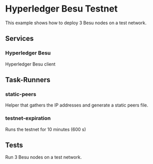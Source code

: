 # Hyperledger Besu Testnet

This example shows how to deploy 3 Besu nodes on a test network.

## Services

### Hyperledger Besu
Hyperledger Besu client

## Task-Runners

### static-peers
Helper that gathers the IP addresses and generate a static peers file.

### testnet-expiration
Runs the testnet for 10 minutes (600 s)

## Tests
Run 3 Besu nodes on a test network.